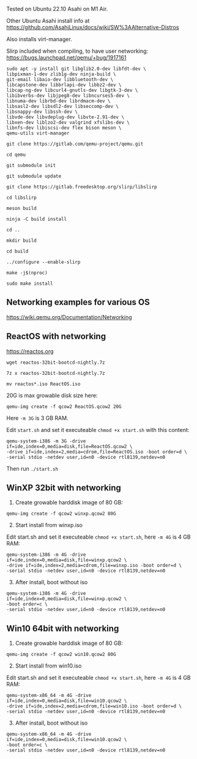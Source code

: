 Tested on Ubuntu 22.10 Asahi on M1 Air.

Other Ubuntu Asahi install info at https://github.com/AsahiLinux/docs/wiki/SW%3AAlternative-Distros

Also installs virt-manager.

Slirp included when compiling, to have user networking:
https://bugs.launchpad.net/qemu/+bug/1917161

```
sudo apt -y install git libglib2.0-dev libfdt-dev \
libpixman-1-dev zlib1g-dev ninja-build \
git-email libaio-dev libbluetooth-dev \
libcapstone-dev libbrlapi-dev libbz2-dev \
libcap-ng-dev libcurl4-gnutls-dev libgtk-3-dev \
libibverbs-dev libjpeg8-dev libncurses5-dev \
libnuma-dev librbd-dev librdmacm-dev \
libsasl2-dev libsdl2-dev libseccomp-dev \
libsnappy-dev libssh-dev \
libvde-dev libvdeplug-dev libvte-2.91-dev \
libxen-dev liblzo2-dev valgrind xfslibs-dev \
libnfs-dev libiscsi-dev flex bison meson \
qemu-utils virt-manager

git clone https://gitlab.com/qemu-project/qemu.git

cd qemu

git submodule init

git submodule update

git clone https://gitlab.freedesktop.org/slirp/libslirp

cd libslirp

meson build

ninja -C build install

cd ..

mkdir build

cd build

../configure --enable-slirp

make -j$(nproc)

sudo make install
```

## Networking examples for various OS

https://wiki.qemu.org/Documentation/Networking

## ReactOS with networking

https://reactos.org

```
wget reactos-32bit-bootcd-nightly.7z

7z x reactos-32bit-bootcd-nightly.7z

mv reactos*.iso ReactOS.iso
```
20G is max growable disk size here:
```
qemu-img create -f qcow2 ReactOS.qcow2 20G
```
Here `-m 3G` is 3 GB RAM.

Edit `start.sh` and set it executeable `chmod +x start.sh` with this content:
```
qemu-system-i386 -m 3G -drive if=ide,index=0,media=disk,file=ReactOS.qcow2 \
-drive if=ide,index=2,media=cdrom,file=ReactOS.iso -boot order=d \
-serial stdio -netdev user,id=n0 -device rtl8139,netdev=n0
```
Then run `./start.sh`

## WinXP 32bit with networking

1) Create growable harddisk image of 80 GB:
```
qemu-img create -f qcow2 winxp.qcow2 80G
```
2) Start install from winxp.iso

Edit start.sh and set it executeable `chmod +x start.sh`, here `-m 4G` is 4 GB RAM:
```
qemu-system-i386 -m 4G -drive if=ide,index=0,media=disk,file=winxp.qcow2 \
-drive if=ide,index=2,media=cdrom,file=winxp.iso -boot order=d \
-serial stdio -netdev user,id=n0 -device rtl8139,netdev=n0
```
3) After install, boot without iso
```
qemu-system-i386 -m 4G -drive if=ide,index=0,media=disk,file=winxp.qcow2 \
-boot order=c \
-serial stdio -netdev user,id=n0 -device rtl8139,netdev=n0
```

## Win10 64bit with networking

1) Create growable harddisk image of 80 GB:
```
qemu-img create -f qcow2 win10.qcow2 80G
```
2) Start install from win10.iso

Edit start.sh and set it executeable `chmod +x start.sh`, here `-m 4G` is 4 GB RAM:
```
qemu-system-x86_64 -m 4G -drive if=ide,index=0,media=disk,file=win10.qcow2 \
-drive if=ide,index=2,media=cdrom,file=win10.iso -boot order=d \
-serial stdio -netdev user,id=n0 -device rtl8139,netdev=n0
```
3) After install, boot without iso
```
qemu-system-x86_64 -m 4G -drive if=ide,index=0,media=disk,file=win10.qcow2 \
-boot order=c \
-serial stdio -netdev user,id=n0 -device rtl8139,netdev=n0
```

